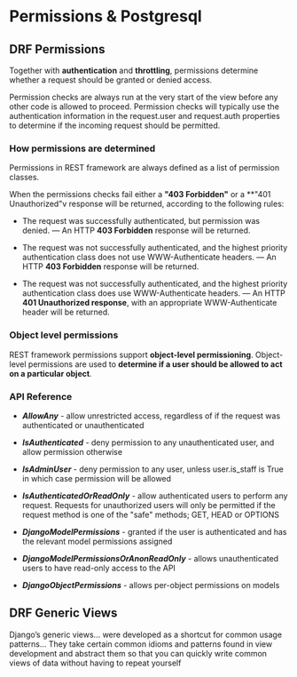 # Permissions & Postgresql

## DRF Permissions

Together with **authentication** and **throttling**, permissions determine whether a request should be granted or denied access.

Permission checks are always run at the very start of the view before any other code is allowed to proceed. Permission checks will typically use the authentication information in the request.user and request.auth properties to determine if the incoming request should be permitted.

### How permissions are determined

Permissions in REST framework are always defined as a list of permission classes.

When the permissions checks fail either a **"403 Forbidden"** or a \*\*"401 Unauthorized"v response will be returned, according to the following rules:

- The request was successfully authenticated, but permission was denied. — An HTTP **403 Forbidden** response will be returned.

- The request was not successfully authenticated, and the highest priority authentication class does not use WWW-Authenticate headers. — An HTTP **403 Forbidden** response will be returned.

- The request was not successfully authenticated, and the highest priority authentication class does use WWW-Authenticate headers. — An HTTP **401 Unauthorized response**, with an appropriate WWW-Authenticate header will be returned.

### Object level permissions

REST framework permissions support **object-level permissioning**. Object-level permissions are used to **determine if a user should be allowed to act on a particular object**.

### API Reference

- **_AllowAny_** - allow unrestricted access, regardless of if the request was authenticated or unauthenticated

- **_IsAuthenticated_** - deny permission to any unauthenticated user, and allow permission otherwise

- **_IsAdminUser_** - deny permission to any user, unless user.is_staff is True in which case permission will be allowed

- **_IsAuthenticatedOrReadOnly_** - allow authenticated users to perform any request. Requests for unauthorized users will only be permitted if the request method is one of the "safe" methods; GET, HEAD or OPTIONS

- **_DjangoModelPermissions_** - granted if the user is authenticated and has the relevant model permissions assigned

- **_DjangoModelPermissionsOrAnonReadOnly_** - allows unauthenticated users to have read-only access to the API

- **_DjangoObjectPermissions_** - allows per-object permissions on models

## DRF Generic Views

Django’s generic views... were developed as a shortcut for common usage patterns... They take certain common idioms and patterns found in view development and abstract them so that you can quickly write common views of data without having to repeat yourself
